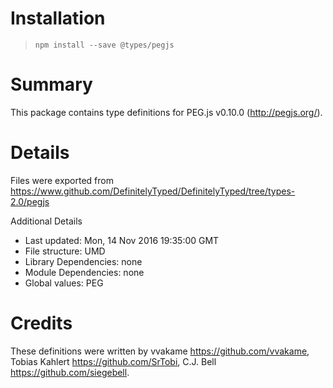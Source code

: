 # Installation
> `npm install --save @types/pegjs`

# Summary
This package contains type definitions for PEG.js v0.10.0 (http://pegjs.org/).

# Details
Files were exported from https://www.github.com/DefinitelyTyped/DefinitelyTyped/tree/types-2.0/pegjs

Additional Details
 * Last updated: Mon, 14 Nov 2016 19:35:00 GMT
 * File structure: UMD
 * Library Dependencies: none
 * Module Dependencies: none
 * Global values: PEG

# Credits
These definitions were written by vvakame <https://github.com/vvakame>, Tobias Kahlert <https://github.com/SrTobi>, C.J. Bell <https://github.com/siegebell>.
